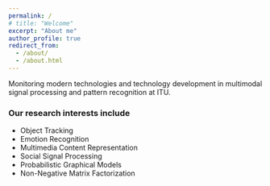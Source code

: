 ```yaml
---
permalink: /
# title: "Welcome"
excerpt: "About me"
author_profile: true
redirect_from: 
  - /about/
  - /about.html
---
```


Monitoring modern technologies and technology development in multimodal signal processing and pattern recognition at ITU.

### Our research interests include


* Object Tracking
* Emotion Recognition
* Multimedia Content Representation
* Social Signal Processing
* Probabilistic Graphical Models
* Non-Negative Matrix Factorization
